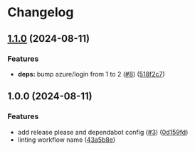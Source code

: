 # Changelog

## [1.1.0](https://github.com/aztfmods/validor/compare/v1.0.0...v1.1.0) (2024-08-11)


### Features

* **deps:** bump azure/login from 1 to 2 ([#8](https://github.com/aztfmods/validor/issues/8)) ([518f2c7](https://github.com/aztfmods/validor/commit/518f2c73e215a86e26394858be817202cecfc7ea))

## 1.0.0 (2024-08-11)


### Features

* add release please and dependabot config ([#3](https://github.com/aztfmods/validor/issues/3)) ([0d159fd](https://github.com/aztfmods/validor/commit/0d159fd4ca13fbde8c2990ba3090e8d2fd2617ad))
* linting workflow name ([43a5b8e](https://github.com/aztfmods/validor/commit/43a5b8e5d28c2a0719501eea67c0835bc8b70195))
